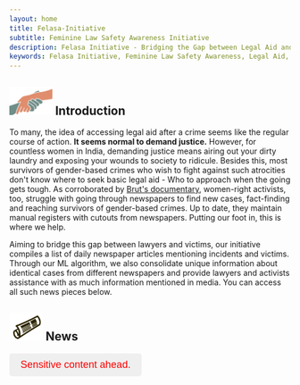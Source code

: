 ```yaml
---
layout: home
title: Felasa-Initiative
subtitle: Feminine Law Safety Awareness Initiative
description: Felasa Initiative - Bridging the Gap between Legal Aid and Victims of Gender-Based Crimes in India
keywords: Felasa Initiative, Feminine Law Safety Awareness, Legal Aid, Gender-Based Crimes, India
---
```


<style>
  .red-button {
/*    background-color: #E6A2B3;*/
    color: red;
    padding: 10px 20px;
    border: none;
    border-radius: 5px;
    font-size: 18px;
  }
</style>

## <img src="/assets/img/help.png" height="50px"> Introduction

To many, the idea of accessing legal aid after a crime seems like the regular course of action. **It seems normal to demand justice.** However, for countless women in India, demanding justice means airing out your dirty laundry and exposing your wounds to society to ridicule. Besides this, most survivors of gender-based crimes who wish to fight against such atrocities don't know where to seek basic legal aid - Who to approach when the going gets tough. As corroborated by [Brut's documentary](https://www.youtube.com/watch?v=THBsY9zP2kg), women-right activists, too, struggle with going through newspapers to find new cases, fact-finding and reaching survivors of gender-based crimes. Up to date, they maintain manual registers with cutouts from newspapers. Putting our foot in, this is where we help.

Aiming to bridge this gap between lawyers and victims, our initiative compiles a list of daily newspaper articles mentioning incidents and victims. Through our ML algorithm, we also consolidate unique information about identical cases from different newspapers and provide lawyers and activists assistance with as much information mentioned in media. You can access all such news pieces below.

## <img src="/assets/img/news.png" height="50px"> News 

<button class="red-button">Sensitive content ahead. </button>

